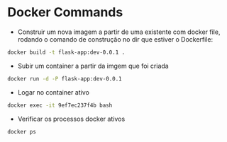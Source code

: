 # Docker Commands

- Construir um nova imagem a partir de uma existente com docker file, rodando o comando de construção no dir que estiver o Dockerfile:

```bash
docker build -t flask-app:dev-0.0.1 .
```

- Subir um container a partir da imgem que foi criada

```bash
docker run -d -P flask-app:dev-0.0.1
```

- Logar no container ativo

```bash
docker exec -it 9ef7ec237f4b bash
```

- Verificar os processos docker ativos

```bash
docker ps
```
